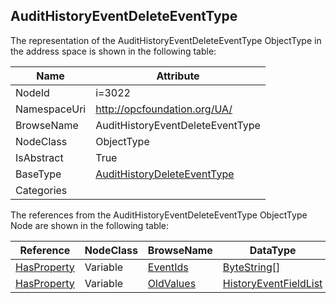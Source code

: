 <!-- objecttype -->
## AuditHistoryEventDeleteEventType
  
<!-- end of text -->
The representation of the AuditHistoryEventDeleteEventType ObjectType in the address space is shown in the following table:  

|Name|Attribute|
|---|---|
|NodeId|i=3022|
|NamespaceUri|http://opcfoundation.org/UA/|
|BrowseName|AuditHistoryEventDeleteEventType|
|NodeClass|ObjectType|
|IsAbstract|True|
|BaseType|[AuditHistoryDeleteEventType](../../ObjectTypes/AuditHistoryDeleteEventType/readme.md)|
|Categories||

The references from the AuditHistoryEventDeleteEventType ObjectType Node are shown in the following table:  

|Reference|NodeClass|BrowseName|DataType|TypeDefinition|ModellingRule|
|---|---|---|---|---|---|
|[HasProperty](../../ReferenceTypes/HasProperty/readme.md)|Variable|[EventIds](#EventIds)|[ByteString](../../DataTypes/ByteString/readme.md)[]|[PropertyType](../../VariableTypes/PropertyType/readme.md)|[Mandatory](../../Objects/Mandatory/readme.md)|
|[HasProperty](../../ReferenceTypes/HasProperty/readme.md)|Variable|[OldValues](#OldValues)|[HistoryEventFieldList](../../DataTypes/HistoryEventFieldList/readme.md)|[PropertyType](../../VariableTypes/PropertyType/readme.md)|[Mandatory](../../Objects/Mandatory/readme.md)|


